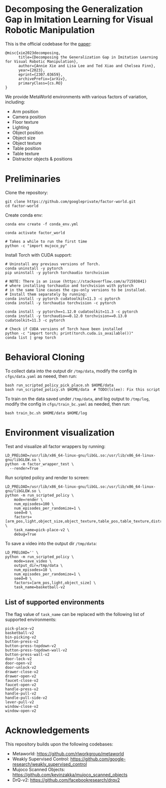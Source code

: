 # Decomposing the Generalization Gap in Imitation Learning for Visual Robotic Manipulation

This is the official codebase for the [paper](https://sites.google.com/view/generalization-gap):
```
@misc{xie2023decomposing,
      title={Decomposing the Generalization Gap in Imitation Learning for Visual Robotic Manipulation}, 
      author={Annie Xie and Lisa Lee and Ted Xiao and Chelsea Finn},
      year={2023},
      eprint={2307.03659},
      archivePrefix={arXiv},
      primaryClass={cs.RO}
}
```

We provide MetaWorld environments with various factors of variation, including:
* Arm position
* Camera position
* Floor texture
* Lighting
* Object position
* Object size
* Object texture
* Table position
* Table texture
* Distractor objects & positions

# Preliminaries

Clone the repository:
```
git clone https://github.com/googleprivate/factor-world.git
cd factor-world
```

Create conda env:
```
conda env create -f conda_env.yml

conda activate factor_world

# Takes a while to run the first time
python -c "import mujoco_py"
```

Install Torch with CUDA support:
```
# Uninstall any previous versions of Torch.
conda uninstall -y pytorch
pip uninstall -y pytorch torchaudio torchvision

# NOTE: There is an issue (https://stackoverflow.com/a/71593841)
# where installing torchaudio and torchvision with pytorch
# in the same line causes the cpu-only versions to be installed.
# Install them separately by running:
conda install -y pytorch cudatoolkit=11.3 -c pytorch
conda install -y torchaudio torchvision -c pytorch

conda install -y pytorch==1.12.0 cudatoolkit=11.3 -c pytorch
conda install -y torchaudio==0.12.0 torchvision==0.13.0 cudatoolkit=11.3 -c pytorch

# Check if CUDA versions of Torch have been installed
python -c "import torch; print(torch.cuda.is_available())"
conda list | grep torch
```

# Behavioral Cloning

To collect data into the output dir `/tmp/data`, modify the config in `cfgs/data.yaml` as neeed, then run:
```
bash run_scripted_policy_pick_place.sh $HOME/data
bash run_scripted_policy.sh $HOME/data  # TODO(lslee): Fix this script
```

To train on the data saved under `/tmp/data`, and log output to `/tmp/log`, modify the config in `cfgs/train_bc.yaml` as needed, then run:
```
bash train_bc.sh $HOME/data $HOME/log
```

# Environment visualization

Test and visualize all factor wrappers by running:
```
LD_PRELOAD=/usr/lib/x86_64-linux-gnu/libGL.so:/usr/lib/x86_64-linux-gnu/libGLEW.so \
python -m factor_wrapper_test \
  --render=True
```

Run scripted policy and render to screen:
```
LD_PRELOAD=/usr/lib/x86_64-linux-gnu/libGL.so:/usr/lib/x86_64-linux-gnu/libGLEW.so \
python -m run_scripted_policy \
    mode=render \
    num_episodes=100 \
    num_episodes_per_randomize=1 \
    seed=0 \
    factors=[arm_pos,light,object_size,object_texture,table_pos,table_texture,distractor_xml,distractor_pos] \
    task_name=pick-place-v2 \
    debug=True
```

To save a video into the output dir `/tmp/data`:
```
LD_PRELOAD='' \
python -m run_scripted_policy \
    mode=save_video \
    output_dir=/tmp/data \
    num_episodes=10 \
    num_episodes_per_randomize=1 \
    seed=0 \
    factors=[arm_pos,light,object_size] \
    task_name=basketball-v2
```

## List of supported environments
The flag value of `task_name` can be replaced with the following list of supported environments:
```
pick-place-v2
basketball-v2
bin-picking-v2
button-press-v2
button-press-topdown-v2
button-press-topdown-wall-v2
button-press-wall-v2
door-lock-v2
door-open-v2
door-unlock-v2
drawer-close-v2
drawer-open-v2
faucet-close-v2
faucet-open-v2
handle-press-v2
handle-pull-v2
handle-pull-side-v2
lever-pull-v2
window-close-v2
window-open-v2
```
# Acknowledgements

This repository builds upon the following codebases:
* Metaworld: https://github.com/rlworkgroup/metaworld
* Weakly Supervised Control: https://github.com/google-research/weakly_supervised_control
* Mujoco Scanned Objects: https://github.com/kevinzakka/mujoco_scanned_objects
* DrQ-v2: https://github.com/facebookresearch/drqv2
